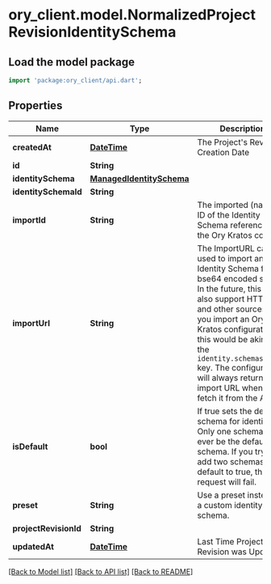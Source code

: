 # ory_client.model.NormalizedProjectRevisionIdentitySchema

## Load the model package
```dart
import 'package:ory_client/api.dart';
```

## Properties
Name | Type | Description | Notes
------------ | ------------- | ------------- | -------------
**createdAt** | [**DateTime**](DateTime.md) | The Project's Revision Creation Date | [optional] [readonly] 
**id** | **String** |  | [optional] 
**identitySchema** | [**ManagedIdentitySchema**](ManagedIdentitySchema.md) |  | [optional] 
**identitySchemaId** | **String** |  | [optional] 
**importId** | **String** | The imported (named) ID of the Identity Schema referenced in the Ory Kratos config. | [optional] 
**importUrl** | **String** | The ImportURL can be used to import an Identity Schema from a bse64 encoded string. In the future, this key also support HTTPS and other sources!  If you import an Ory Kratos configuration, this would be akin to the `identity.schemas.#.url` key.  The configuration will always return the import URL when you fetch it from the API. | [optional] 
**isDefault** | **bool** | If true sets the default schema for identities  Only one schema can ever be the default schema. If you try to add two schemas with default to true, the request will fail. | [optional] 
**preset** | **String** | Use a preset instead of a custom identity schema. | [optional] 
**projectRevisionId** | **String** |  | [optional] 
**updatedAt** | [**DateTime**](DateTime.md) | Last Time Project's Revision was Updated | [optional] [readonly] 

[[Back to Model list]](../README.md#documentation-for-models) [[Back to API list]](../README.md#documentation-for-api-endpoints) [[Back to README]](../README.md)


